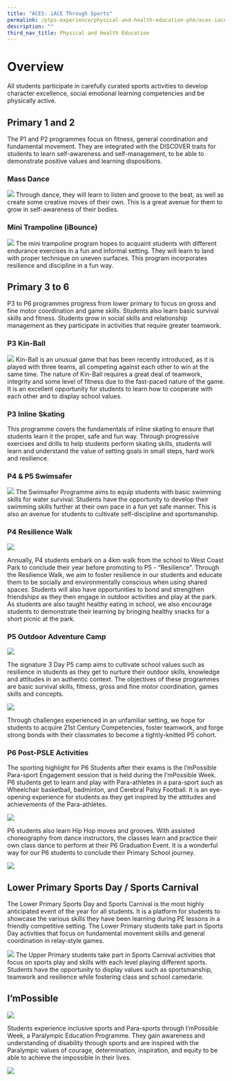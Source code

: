 ```yaml
---
title: "ACES: iACE Through Sports"
permalink: /ptps-experience/physical-and-health-education-phe/aces-iace-through-sports/
description: ""
third_nav_title: Physical and Health Education
---
```

# Overview
All students participate in carefully curated sports activities to develop character excellence, social  emotional learning competencies and be physically active. 

## Primary 1 and 2

The P1 and P2 programmes focus on fitness, general coordination and fundamental movement. They are integrated with the DISCOVER traits for students to learn self-awareness and self-management, to be able to demonstrate positive values and learning dispositions.

### Mass Dance

![](/images/PTPS%20Experience/Physical%20and%20Health%20Education/phe%20-%20mass%20dance.png)
Through dance, they will learn to listen and groove to the beat, as well as create some creative moves of their own. This is a great avenue for them to grow in self-awareness of their bodies.


### Mini Trampoline (iBounce)
![](/images/PTPS%20Experience/Physical%20and%20Health%20Education/P1nP2.jpg)
The mini trampoline program hopes to acquaint students with different endurance exercises in a fun and informal setting. They will learn to land with proper technique on uneven surfaces. This program incorporates resilience and discipline in a fun way.



## Primary 3 to 6
P3 to P6 programmes progress from lower primary to focus on gross and fine motor coordination and game skills. Students also learn basic survival skills and fitness. Students grow in social skills and relationship management as they participate in activities that require greater teamwork.

### P3 Kin-Ball
![](/images/PTPS%20Experience/Physical%20and%20Health%20Education/kinball.png)
Kin-Ball is an unusual game that has been recently introduced, as it is played with three teams, all competing against each other to win at the same time. The nature of Kin-Ball requires a great deal of teamwork, integrity and some level of fitness due to the fast-paced nature of the game. It is an excellent opportunity for students to learn how to cooperate with each other and to display school values.

### P3 Inline Skating
This programme covers the fundamentals of inline skating to ensure that students learn it the proper, safe and fun way. Through progressive exercises and drills to help students perform skating skills, students will learn and understand the value of setting goals in small steps, hard work and resilience.

### P4 & P5 Swimsafer

![](/images/PTPS%20Experience/Physical%20and%20Health%20Education/p3.jpg)
The Swimsafer Programme aims to equip students with basic swimming skills for water survival. Students have the opportunity to develop their swimming skills further at their own pace in a fun yet safe manner. This is also an avenue for students to cultivate self-discipline and sportsmanship.



### P4 Resilience Walk

![](/images/PTPS%20Experience/Physical%20and%20Health%20Education/resil%20walk.png)

Annually, P4 students embark on a 4km walk from the school to West Coast Park to conclude their year before promoting to P5 - “Resilience”. Through the Resilience Walk, we aim to foster resilience in our students and educate them to be socially and environmentally conscious when using shared spaces. Students will also have opportunities to bond and strengthen friendships as they then engage in outdoor activities and play at the park. As students are also taught healthy eating in school, we also encourage students to demonstrate their learning by bringing healthy snacks for a short picnic at the park.

### P5 Outdoor Adventure Camp

![](/images/PTPS%20Experience/Physical%20and%20Health%20Education/camp1.jpg)

The signature 3 Day P5 camp aims to cultivate school values such as resilience in students as they get to nurture their outdoor skills, knowledge and attitudes in an authentic context. The objectives of these programmes are basic survival skills, fitness, gross and fine motor coordination, games skills and concepts.

![](/images/PTPS%20Experience/Physical%20and%20Health%20Education/aces%20-camp.png)

Through challenges experienced in an unfamiliar setting, we hope for students to acquire 21st Century Competencies, foster teamwork, and forge strong bonds with their classmates to become a tightly-knitted P5 cohort.

### P6 Post-PSLE Activities


The sporting highlight for P6 Students after their exams is the I’mPossible Para-sport Engagement session that is held during the I’mPossible Week. P6 students get to learn and play with Para-athletes in a para-sport such as Wheelchair basketball, badminton, and Cerebral Palsy Football. It is an eye-opening experience for students as they get inspired by the attitudes and achievements of the Para-athletes.

![](/images/PTPS%20Experience/Physical%20and%20Health%20Education/impossible2.png)

P6 students also learn Hip Hop moves and grooves. With assisted choreography from dance instructors, the classes learn and practice their own class dance to perform at their P6 Graduation Event. It is a wonderful way for our P6 students to conclude their Primary School journey.

![](/images/PTPS%20Experience/Physical%20and%20Health%20Education/mass%20dance.png)

## Lower Primary Sports Day / Sports Carnival


The Lower Primary Sports Day and Sports Carnival is the most highly anticipated event of the year for all students. It is a platform for students to showcase the various skills they have been learning during PE lessons in a friendly competitive setting. The Lower Primary students take part in Sports Day activities that focus on fundamental movement skills and general coordination in relay-style games.

![](/images/PTPS%20Experience/Physical%20and%20Health%20Education/Sports%20Carnival.png)
The Upper Primary students take part in Sports Carnival activities that focus on sports play and skills with each level playing different sports. Students have the opportunity to display values such as sportsmanship, teamwork and resilience while fostering class and school camedarie. 

## I’mPossible

![](/images/PTPS%20Experience/Physical%20and%20Health%20Education/ImPossible.jpg)

Students experience inclusive sports and Para-sports through I’mPossible Week,  a Paralympic Education Programme. They gain awareness and understanding of disability through sports and are inspired with the Paralympic values of courage, determination, inspiration, and equity to be able to achieve the impossible in their lives. 

![](/images/PTPS%20Experience/Physical%20and%20Health%20Education/aces%20-%20p6%20post%20exam%20impossible.png)